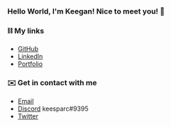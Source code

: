 ### Hello World, I'm Keegan! Nice to meet you! 👋

### ⛓ My links
- [GitHub](https://github.com/viakeegan 'GitHub')
- [LinkedIn](https://www.linkedin.com/in/keeganjervis/ 'LinkedIn')
- [Portfolio](https://viakeegan.github.io/ 'Resume')

### ✉️ Get in contact with me 
- [Email](mailto:viakeegan@gmail.com 'Email')
- [Discord](https://discord.gg/SbXuAbMb 'Discord') keesparc#9395
- [Twitter](https://twitter.com/keesparc 'Twitter')

<!--
**viakeegan/viakeegan** is a ✨ _special_ ✨ repository because its `README.md` (this file) appears on your GitHub profile.

Here are some ideas to get you started:

- 🔭 I’m currently working on ...
- 🌱 I’m currently learning ...
- 👯 I’m looking to collaborate on ...
- 🤔 I’m looking for help with ...
- 💬 Ask me about ...
- 📫 How to reach me: ...
- 😄 Pronouns: ...
- ⚡ Fun fact: ...
-->
